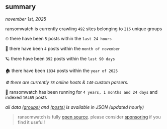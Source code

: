 
## summary
_november 1st, 2025_

ransomwatch is currently crawling `492` sites belonging to `216` unique groups

⏲ there have been `5` posts within the `last 24 hours`

🦈 there have been `4` posts within the `month of november`

🪐 there have been `392` posts within the `last 90 days`

🏚 there have been `1834` posts within the `year of 2025`

_⚙️ there are currently `78` online hosts & `140` custom parsers._

🦕 ransomwatch has been running for `4 years, 1 months and 24 days` and indexed `16465` posts

_all data  [(groups)](http://ransomwhat.telemetry.ltd/groups) and [(posts)](http://ransomwhat.telemetry.ltd/posts) is available in JSON (updated hourly)_

> ransomwatch is fully [open source](https://github.com/joshhighet/ransomwatch#ransomwatch--). please consider [sponsoring](https://github.com/sponsors/joshhighet) if you find it useful!
